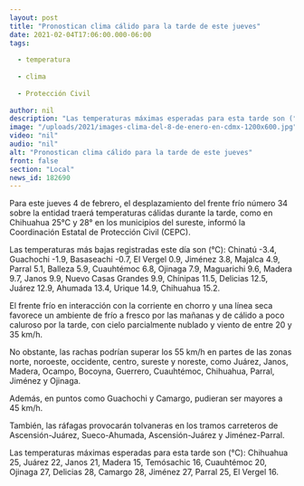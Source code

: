 ```yaml
---
layout: post
title: "Pronostican clima cálido para la tarde de este jueves"
date: 2021-02-04T17:06:00.000-06:00
tags:
  
  - temperatura
  
  - clima
  
  - Protección Civil
  
author: nil
description: "Las temperaturas máximas esperadas para esta tarde son (°C): Chihuahua 25, Juárez 22, Janos 21, Madera 15, Temósachic 16, Cuauhtémoc 20, Ojinaga 27, Delicias 28, Camargo 28, Jiménez 27, Parral 25, y El Vergel 16"
image: "/uploads/2021/images-clima-del-8-de-enero-en-cdmx-1200x600.jpg"
video: "nil"
audio: "nil"
alt: "Pronostican clima cálido para la tarde de este jueves"
front: false
section: "Local"
news_id: 182690
---
```


Para este jueves 4 de febrero, el desplazamiento del frente frío número 34 sobre la entidad traerá temperaturas cálidas durante la tarde, como en Chihuahua 25°C y 28° en los municipios del sureste, informó la Coordinación Estatal de Protección Civil (CEPC).

Las temperaturas más bajas registradas este día son (°C): Chinatú -3.4, Guachochi -1.9, Basaseachi -0.7, El Vergel 0.9, Jiménez 3.8, Majalca 4.9, Parral 5.1, Balleza 5.9, Cuauhtémoc 6.8, Ojinaga 7.9, Maguarichi 9.6, Madera 9.7, Janos 9.9, Nuevo Casas Grandes 9.9, Chínipas 11.5, Delicias 12.5, Juárez 12.9, Ahumada 13.4, Urique 14.9, Chihuahua 15.2.

El frente frío en interacción con la corriente en chorro y una línea seca favorece un ambiente de frío a fresco por las mañanas y de cálido a poco caluroso por la tarde, con cielo parcialmente nublado y viento de entre 20 y 35 km/h.

No obstante, las rachas podrían superar los 55 km/h en partes de las zonas norte, noroeste, occidente, centro, sureste y noreste, como Juárez, Janos, Madera, Ocampo, Bocoyna, Guerrero, Cuauhtémoc, Chihuahua, Parral, Jiménez y Ojinaga.

Además, en puntos como Guachochi y Camargo, pudieran ser mayores a 45 km/h.

También, las ráfagas provocarán tolvaneras en los tramos carreteros de Ascensión-Juárez, Sueco-Ahumada, Ascensión-Juárez y Jiménez-Parral.

Las temperaturas máximas esperadas para esta tarde son (°C): Chihuahua 25, Juárez 22, Janos 21, Madera 15, Temósachic 16, Cuauhtémoc 20, Ojinaga 27, Delicias 28, Camargo 28, Jiménez 27, Parral 25, El Vergel 16.